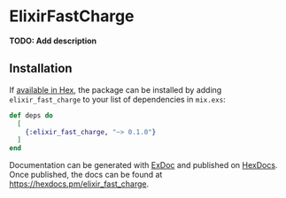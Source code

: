 # ElixirFastCharge

**TODO: Add description**

## Installation

If [available in Hex](https://hex.pm/docs/publish), the package can be installed
by adding `elixir_fast_charge` to your list of dependencies in `mix.exs`:

```elixir
def deps do
  [
    {:elixir_fast_charge, "~> 0.1.0"}
  ]
end
```

Documentation can be generated with [ExDoc](https://github.com/elixir-lang/ex_doc)
and published on [HexDocs](https://hexdocs.pm). Once published, the docs can
be found at <https://hexdocs.pm/elixir_fast_charge>.

